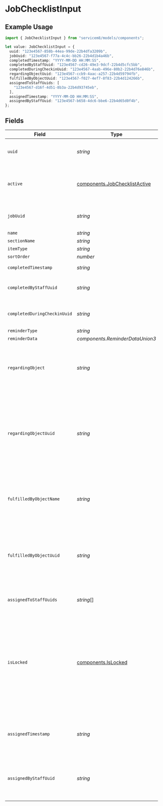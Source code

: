 # JobChecklistInput

## Example Usage

```typescript
import { JobChecklistInput } from "servicem8/models/components";

let value: JobChecklistInput = {
  uuid: "123e4567-858b-44ea-99de-22b4dfa3209b",
  jobUuid: "123e4567-f77a-4c4c-bb26-22b4d1b4a46b",
  completedTimestamp: "YYYY-MM-DD HH:MM:SS",
  completedByStaffUuid: "123e4567-cd26-49e3-9dcf-22b4d5cfc5bb",
  completedDuringCheckinUuid: "123e4567-4aab-496e-80b2-22b4d76e846b",
  regardingObjectUuid: "123e4567-ccb9-4aac-a257-22b4d59794fb",
  fulfilledByObjectUuid: "123e4567-f027-4ef7-8f83-22b4d124266b",
  assignedToStaffUuids: [
    "123e4567-d16f-4d51-8b3a-22b4d93745eb",
  ],
  assignedTimestamp: "YYYY-MM-DD HH:MM:SS",
  assignedByStaffUuid: "123e4567-b658-4dc6-bbe6-22b4d65d0f4b",
};
```

## Fields

| Field                                                                                                                                                                                                   | Type                                                                                                                                                                                                    | Required                                                                                                                                                                                                | Description                                                                                                                                                                                             | Example                                                                                                                                                                                                 |
| ------------------------------------------------------------------------------------------------------------------------------------------------------------------------------------------------------- | ------------------------------------------------------------------------------------------------------------------------------------------------------------------------------------------------------- | ------------------------------------------------------------------------------------------------------------------------------------------------------------------------------------------------------- | ------------------------------------------------------------------------------------------------------------------------------------------------------------------------------------------------------- | ------------------------------------------------------------------------------------------------------------------------------------------------------------------------------------------------------- |
| `uuid`                                                                                                                                                                                                  | *string*                                                                                                                                                                                                | :heavy_minus_sign:                                                                                                                                                                                      | Record UUID key                                                                                                                                                                                         | 123e4567-858b-44ea-99de-22b4dfa3209b                                                                                                                                                                    |
| `active`                                                                                                                                                                                                | [components.JobChecklistActive](../../models/components/jobchecklistactive.md)                                                                                                                          | :heavy_minus_sign:                                                                                                                                                                                      | Record active/deleted flag. <br/><br/>Valid values are [0,1]                                                                                                                                            |                                                                                                                                                                                                         |
| `jobUuid`                                                                                                                                                                                               | *string*                                                                                                                                                                                                | :heavy_minus_sign:                                                                                                                                                                                      | N/A                                                                                                                                                                                                     | 123e4567-f77a-4c4c-bb26-22b4d1b4a46b                                                                                                                                                                    |
| `name`                                                                                                                                                                                                  | *string*                                                                                                                                                                                                | :heavy_minus_sign:                                                                                                                                                                                      | N/A                                                                                                                                                                                                     |                                                                                                                                                                                                         |
| `sectionName`                                                                                                                                                                                           | *string*                                                                                                                                                                                                | :heavy_minus_sign:                                                                                                                                                                                      | N/A                                                                                                                                                                                                     |                                                                                                                                                                                                         |
| `itemType`                                                                                                                                                                                              | *string*                                                                                                                                                                                                | :heavy_minus_sign:                                                                                                                                                                                      | N/A                                                                                                                                                                                                     |                                                                                                                                                                                                         |
| `sortOrder`                                                                                                                                                                                             | *number*                                                                                                                                                                                                | :heavy_minus_sign:                                                                                                                                                                                      | N/A                                                                                                                                                                                                     |                                                                                                                                                                                                         |
| `completedTimestamp`                                                                                                                                                                                    | *string*                                                                                                                                                                                                | :heavy_minus_sign:                                                                                                                                                                                      | N/A                                                                                                                                                                                                     | YYYY-MM-DD HH:MM:SS                                                                                                                                                                                     |
| `completedByStaffUuid`                                                                                                                                                                                  | *string*                                                                                                                                                                                                | :heavy_minus_sign:                                                                                                                                                                                      | N/A                                                                                                                                                                                                     | 123e4567-cd26-49e3-9dcf-22b4d5cfc5bb                                                                                                                                                                    |
| `completedDuringCheckinUuid`                                                                                                                                                                            | *string*                                                                                                                                                                                                | :heavy_minus_sign:                                                                                                                                                                                      | N/A                                                                                                                                                                                                     | 123e4567-4aab-496e-80b2-22b4d76e846b                                                                                                                                                                    |
| `reminderType`                                                                                                                                                                                          | *string*                                                                                                                                                                                                | :heavy_minus_sign:                                                                                                                                                                                      | N/A                                                                                                                                                                                                     |                                                                                                                                                                                                         |
| `reminderData`                                                                                                                                                                                          | *components.ReminderDataUnion3*                                                                                                                                                                         | :heavy_minus_sign:                                                                                                                                                                                      | N/A                                                                                                                                                                                                     |                                                                                                                                                                                                         |
| `regardingObject`                                                                                                                                                                                       | *string*                                                                                                                                                                                                | :heavy_minus_sign:                                                                                                                                                                                      | The type of object which this checklist item is related to. For example, for Form checklists, this will be 'Form'.                                                                                      |                                                                                                                                                                                                         |
| `regardingObjectUuid`                                                                                                                                                                                   | *string*                                                                                                                                                                                                | :heavy_minus_sign:                                                                                                                                                                                      | The UUID of the object which this checklists item is related to. For example, for Form checklists, this is the UUID of the Form that must be completed to complete the checklist item.                  | 123e4567-ccb9-4aac-a257-22b4d59794fb                                                                                                                                                                    |
| `fulfilledByObjectName`                                                                                                                                                                                 | *string*                                                                                                                                                                                                | :heavy_minus_sign:                                                                                                                                                                                      | The type of object which completes this checklist item. For example, for Form checklists, this will be 'FormResponse'.                                                                                  |                                                                                                                                                                                                         |
| `fulfilledByObjectUuid`                                                                                                                                                                                 | *string*                                                                                                                                                                                                | :heavy_minus_sign:                                                                                                                                                                                      | The UUID of the object which completes this checklist item. For example, for Form checklists, this references the UUID of a FormResponse record.                                                        | 123e4567-f027-4ef7-8f83-22b4d124266b                                                                                                                                                                    |
| `assignedToStaffUuids`                                                                                                                                                                                  | *string*[]                                                                                                                                                                                              | :heavy_minus_sign:                                                                                                                                                                                      | N/A                                                                                                                                                                                                     | 123e4567-d16f-4d51-8b3a-22b4d93745eb                                                                                                                                                                    |
| `isLocked`                                                                                                                                                                                              | [components.IsLocked](../../models/components/islocked.md)                                                                                                                                              | :heavy_minus_sign:                                                                                                                                                                                      | If this checklist item is locked (read-only) and cannot be modified. This is set by the system when the checklist item is created from a Task or Network Request. (Read-only). <br/><br/>Valid values are [0,1] |                                                                                                                                                                                                         |
| `assignedTimestamp`                                                                                                                                                                                     | *string*                                                                                                                                                                                                | :heavy_minus_sign:                                                                                                                                                                                      | The timestamp when the checklist item was assigned to the staff member. (Read-only)                                                                                                                     | YYYY-MM-DD HH:MM:SS                                                                                                                                                                                     |
| `assignedByStaffUuid`                                                                                                                                                                                   | *string*                                                                                                                                                                                                | :heavy_minus_sign:                                                                                                                                                                                      | The UUID of the staff member who assigned the checklist item to the staff member. (Read-only)                                                                                                           | 123e4567-b658-4dc6-bbe6-22b4d65d0f4b                                                                                                                                                                    |